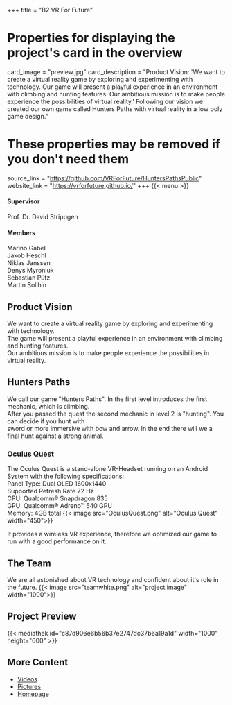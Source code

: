 +++
title = "B2 VR For Future"

# Properties for displaying the project's card in the overview
card_image = "preview.jpg"
card_description = "Product Vision: 'We want to create a virtual reality game by exploring and experimenting with technology. Our game will present a playful experience in an environment with climbing and hunting features. Our ambitious mission is to make people experience the possibilities of virtual reality.' Following our vision we created our own game called Hunters Paths with virtual reality in a low poly game design."

# These properties may be removed if you don't need them
source_link = "https://github.com/VRForFuture/HuntersPathsPublic"
website_link = "https://vrforfuture.github.io/"
+++
{{< menu >}}

#### Supervisor
Prof. Dr. David Strippgen

#### Members
Marino Gabel \
Jakob Heschl \
Niklas Janssen \
Denys Myroniuk \
Sebastian Pütz \
Martin Solihin  

## Product Vision
We want to create a virtual reality game by exploring and experimenting with technology. \
The game will present a playful experience in an environment with climbing and hunting features. \
Our ambitious mission is to make people experience the possibilities in virtual reality.

## Hunters Paths
We call our game "Hunters Paths". In the first level introduces the first mechanic, which is climbing. \
After you passed the quest the second mechanic in level 2 is "hunting". You can decide if you hunt with \
 sword or more immersive with bow and arrow. In the end there will we a final hunt against a strong animal.

### Oculus Quest
The Oculus Quest is a stand-alone VR-Headset running on an Android System with the following specifications: \
Panel Type: Dual OLED 1600x1440 \
Supported Refresh Rate 72 Hz \
CPU: Qualcomm® Snapdragon 835 \
GPU: Qualcomm® Adreno™ 540 GPU \
Memory: 4GB total
{{< image src="OculusQuest.png" alt="Oculus Quest" width="450">}}

It provides a wireless VR experience, therefore we optimized our game to run with a good performance on it.

## The Team
We are all astonished about VR technology and confident about it's role in the future.
{{< image src="teamwhite.png" alt="project image" width="1000">}}

## Project Preview
{{< mediathek id="c87d906e6b56b37e2747dc37b6a19a1d" width="1000" height="600" >}}

## More Content
- [Videos](videos)
- [Pictures](pictures)
- [Homepage](https://vrforfuture.github.io/)
